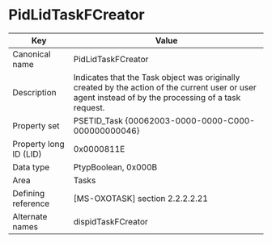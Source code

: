 # PidLidTaskFCreator

| Key | Value |
|---|---|
| Canonical name | PidLidTaskFCreator |
| Description | Indicates that the Task object was originally created by the action of the current user or user agent instead of by the processing of a task request. |
| Property set | PSETID_Task {00062003-0000-0000-C000-000000000046} |
| Property long ID (LID) | 0x0000811E |
| Data type | PtypBoolean, 0x000B |
| Area | Tasks |
| Defining reference | [MS-OXOTASK] section 2.2.2.2.21 |
| Alternate names | dispidTaskFCreator |
